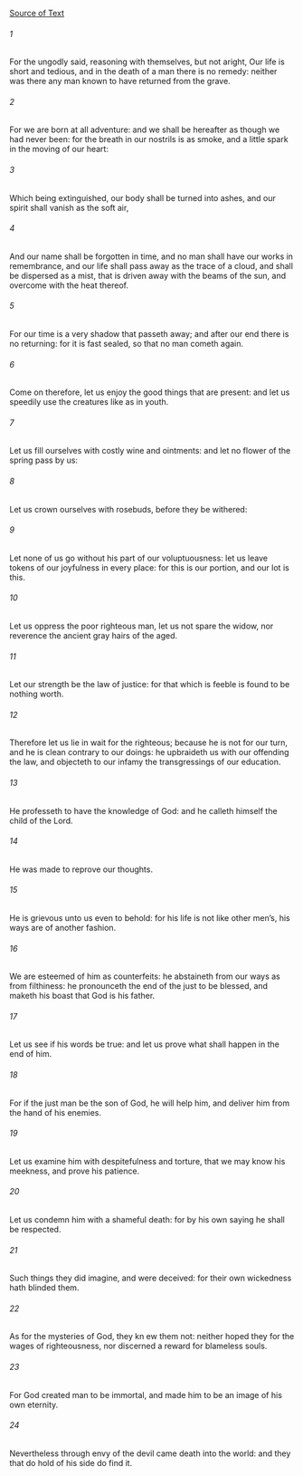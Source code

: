 [Source of Text](https://github.com/scrollmapper/bible_databases_deuterocanonical)

###### 1
For the ungodly said, reasoning with themselves, but not aright, Our life is short and tedious, and in the death of a man there is no remedy: neither was there any man known to have returned from the grave.

###### 2
For we are born at all adventure: and we shall be hereafter as though we had never been: for the breath in our nostrils is as smoke, and a little spark in the moving of our heart:

###### 3
Which being extinguished, our body shall be turned into ashes, and our spirit shall vanish as the soft air,

###### 4
And our name shall be forgotten in time, and no man shall have our works in remembrance, and our life shall pass away as the trace of a cloud, and shall be dispersed as a mist, that is driven away with the beams of the sun, and overcome with the heat thereof.

###### 5
For our time is a very shadow that passeth away; and after our end there is no returning: for it is fast sealed, so that no man cometh again.

###### 6
Come on therefore, let us enjoy the good things that are present: and let us speedily use the creatures like as in youth.

###### 7
Let us fill ourselves with costly wine and ointments: and let no flower of the spring pass by us:

###### 8
Let us crown ourselves with rosebuds, before they be withered:

###### 9
Let none of us go without his part of our voluptuousness: let us leave tokens of our joyfulness in every place: for this is our portion, and our lot is this.

###### 10
Let us oppress the poor righteous man, let us not spare the widow, nor reverence the ancient gray hairs of the aged.

###### 11
Let our strength be the law of justice: for that which is feeble is found to be nothing worth.

###### 12
Therefore let us lie in wait for the righteous; because he is not for our turn, and he is clean contrary to our doings: he upbraideth us with our offending the law, and objecteth to our infamy the transgressings of our education.

###### 13
He professeth to have the knowledge of God: and he calleth himself the child of the Lord.

###### 14
He was made to reprove our thoughts.

###### 15
He is grievous unto us even to behold: for his life is not like other men’s, his ways are of another fashion.

###### 16
We are esteemed of him as counterfeits: he abstaineth from our ways as from filthiness: he pronounceth the end of the just to be blessed, and maketh his boast that God is his father.

###### 17
Let us see if his words be true: and let us prove what shall happen in the end of him.

###### 18
For if the just man be the son of God, he will help him, and deliver him from the hand of his enemies.

###### 19
Let us examine him with despitefulness and torture, that we may know his meekness, and prove his patience.

###### 20
Let us condemn him with a shameful death: for by his own saying he shall be respected.

###### 21
Such things they did imagine, and were deceived: for their own wickedness hath blinded them.

###### 22
As for the mysteries of God, they kn ew them not: neither hoped they for the wages of righteousness, nor discerned a reward for blameless souls.

###### 23
For God created man to be immortal, and made him to be an image of his own eternity.

###### 24
Nevertheless through envy of the devil came death into the world: and they that do hold of his side do find it.
